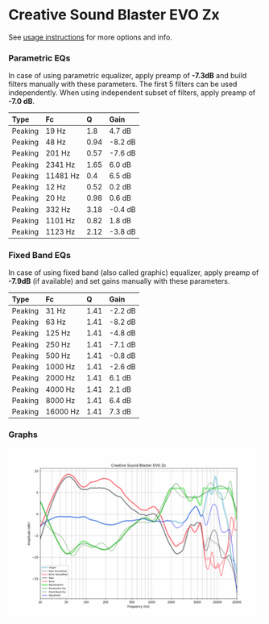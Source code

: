 # Creative Sound Blaster EVO Zx
See [usage instructions](https://github.com/jaakkopasanen/AutoEq#usage) for more options and info.

### Parametric EQs
In case of using parametric equalizer, apply preamp of **-7.3dB** and build filters manually
with these parameters. The first 5 filters can be used independently.
When using independent subset of filters, apply preamp of **-7.0 dB**.

| Type    | Fc       |    Q | Gain    |
|:--------|:---------|:-----|:--------|
| Peaking | 19 Hz    | 1.8  | 4.7 dB  |
| Peaking | 48 Hz    | 0.94 | -8.2 dB |
| Peaking | 201 Hz   | 0.57 | -7.6 dB |
| Peaking | 2341 Hz  | 1.65 | 6.0 dB  |
| Peaking | 11481 Hz | 0.4  | 6.5 dB  |
| Peaking | 12 Hz    | 0.52 | 0.2 dB  |
| Peaking | 20 Hz    | 0.98 | 0.6 dB  |
| Peaking | 332 Hz   | 3.18 | -0.4 dB |
| Peaking | 1101 Hz  | 0.82 | 1.8 dB  |
| Peaking | 1123 Hz  | 2.12 | -3.8 dB |

### Fixed Band EQs
In case of using fixed band (also called graphic) equalizer, apply preamp of **-7.9dB**
(if available) and set gains manually with these parameters.

| Type    | Fc       |    Q | Gain    |
|:--------|:---------|:-----|:--------|
| Peaking | 31 Hz    | 1.41 | -2.2 dB |
| Peaking | 63 Hz    | 1.41 | -8.2 dB |
| Peaking | 125 Hz   | 1.41 | -4.8 dB |
| Peaking | 250 Hz   | 1.41 | -7.1 dB |
| Peaking | 500 Hz   | 1.41 | -0.8 dB |
| Peaking | 1000 Hz  | 1.41 | -2.6 dB |
| Peaking | 2000 Hz  | 1.41 | 6.1 dB  |
| Peaking | 4000 Hz  | 1.41 | 2.1 dB  |
| Peaking | 8000 Hz  | 1.41 | 6.4 dB  |
| Peaking | 16000 Hz | 1.41 | 7.3 dB  |

### Graphs
![](./Creative%20Sound%20Blaster%20EVO%20Zx.png)
